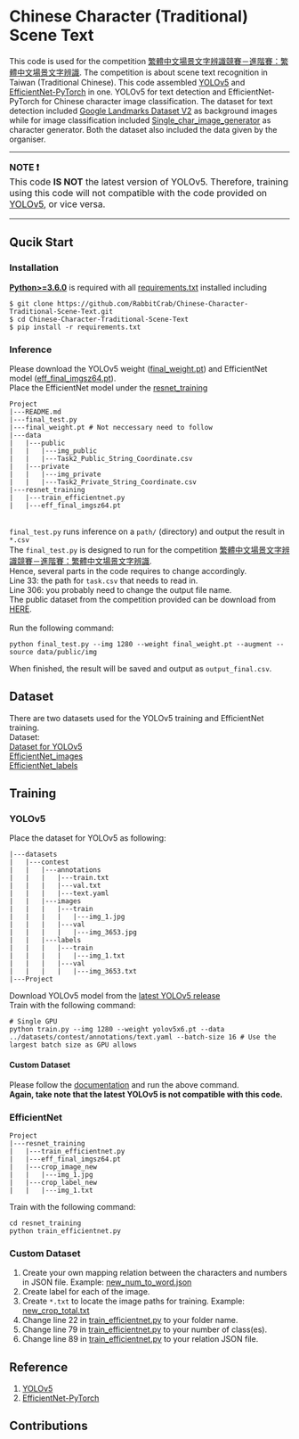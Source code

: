 # Chinese Character (Traditional) Scene Text

This code is used for the competition [繁體中文場景文字辨識競賽－進階賽：繁體中文場景文字辨識](https://tbrain.trendmicro.com.tw/Competitions/Details/16). The competition is about scene text recognition in Taiwan (Traditional Chinese). This code assembled [YOLOv5](https://github.com/ultralytics/yolov5) and [EfficientNet-PyTorch](https://github.com/lukemelas/EfficientNet-PyTorch) in one. YOLOv5 for text detection and EfficientNet-PyTorch for Chinese character image classification. The dataset for text detection included [Google Landmarks Dataset V2](https://github.com/cvdfoundation/google-landmark) as background images while for image classification included [Single_char_image_generator](https://github.com/rachellin0105/Single_char_image_generator) as character generator. Both the dataset also included the data given by the organiser. 

---
<font size = "3">

<b>NOTE :exclamation:</b> <br>
This code <b>IS NOT</b> the latest version of YOLOv5. Therefore, training using this code will not compatible with the code provided on [YOLOv5](https://github.com/ultralytics/yolov5), or vice versa.

</font>

---

## Qucik Start
### Installation
[**Python>=3.6.0**](https://www.python.org/) is required with all
[requirements.txt](https://github.com/RabbitCrab/Chinese-Character-Traditional-Scene-Text/blob/main/requirements.txt) installed including

```
$ git clone https://github.com/RabbitCrab/Chinese-Character-Traditional-Scene-Text.git
$ cd Chinese-Character-Traditional-Scene-Text
$ pip install -r requirements.txt
```

### Inference
Please download the YOLOv5 weight ([final_weight.pt](https://drive.google.com/file/d/1HLKZAnQrFpJbp3NOgxTPf5UHFSIl-_O_/view?usp=sharing)) and EfficientNet model ([eff_final_imgsz64.pt](https://drive.google.com/file/d/1oCd0Xz2BGgIoNq8sBoElnIwwrDE-fkE0/view?usp=sharing)). <br>
Place the EfficientNet model under the [resnet_training](https://github.com/RabbitCrab/Chinese-Character-Traditional-Scene-Text/tree/main/resnet_training)

```
Project
|---README.md
|---final_test.py
|---final_weight.pt # Not neccessary need to follow
|---data
|   |---public
|   |   |---img_public
|   |   |---Task2_Public_String_Coordinate.csv
|   |---private
|   |   |---img_private
|   |   |---Task2_Private_String_Coordinate.csv
|---resnet_training
|   |---train_efficientnet.py
|   |---eff_final_imgsz64.pt
```

<br> `final_test.py` runs inference on a `path/` (directory) and output the result in `*.csv` <br>
The `final_test.py` is designed to run for the competition [繁體中文場景文字辨識競賽－進階賽：繁體中文場景文字辨識](https://tbrain.trendmicro.com.tw/Competitions/Details/16). <br>
Hence, several parts in the code requires to change accordingly. <br>
Line 33: the path for `task.csv` that needs to read in. <br>
Line 306: you probably need to change the output file name. <br>
The public dataset from the competition provided can be download from [HERE](https://drive.google.com/file/d/1YzbssB91aEOBRS7iGWOtBoCZKbLHAhJo/view?usp=sharing). <br><br>
Run the following command:

```
python final_test.py --img 1280 --weight final_weight.pt --augment --source data/public/img
```

When finished, the result will be saved and output as `output_final.csv`.


## Dataset
There are two datasets used for the YOLOv5 training and EfficientNet training. <br>
Dataset: <br>
[Dataset for YOLOv5](https://drive.google.com/file/d/1awQpoOd7GkdA6FyPxbNKXRScdynWC5fI/view?usp=sharing) <br>
[EfficientNet_images](https://drive.google.com/file/d/1HSrA5a20zAuGtIgHfpCaN3NXwKMddWmd/view?usp=sharing) <br>
[EfficientNet_labels](https://drive.google.com/file/d/12ER-I_WiymmxqtjEQ3WKbH8SZfZV22kk/view?usp=sharing) <br>


## Training
### YOLOv5
Place the dataset for YOLOv5 as following:

```
|---datasets
|   |---contest
|   |   |---annotations
|   |   |   |---train.txt
|   |   |   |---val.txt
|   |   |   |---text.yaml
|   |   |---images
|   |   |   |---train
|   |   |   |   |---img_1.jpg
|   |   |   |---val
|   |   |   |   |---img_3653.jpg
|   |   |---labels
|   |   |   |---train
|   |   |   |   |---img_1.txt
|   |   |   |---val
|   |   |   |   |---img_3653.txt
|---Project

```
Download YOLOv5 model from the [latest YOLOv5 release](https://github.com/ultralytics/yolov5/releases) <br>
Train with the following command:

```
# Single GPU
python train.py --img 1280 --weight yolov5x6.pt --data ../datasets/contest/annotations/text.yaml --batch-size 16 # Use the largest batch size as GPU allows
```

#### Custom Dataset
Please follow the [documentation](https://github.com/ultralytics/yolov5/wiki/Train-Custom-Data) and run the above command. <br>
**Again, take note that the latest YOLOv5 is not compatible with this code.**

### EfficientNet

```
Project
|---resnet_training
|   |---train_efficientnet.py
|   |---eff_final_imgsz64.pt
|   |---crop_image_new
|   |   |---img_1.jpg
|   |---crop_label_new
|   |   |---img_1.txt
```

Train with the following command:

```
cd resnet_training
python train_efficientnet.py
```

### Custom Dataset
1. Create your own mapping relation between the characters and numbers in JSON file. Example: [new_num_to_word.json](https://github.com/RabbitCrab/Chinese-Character-Traditional-Scene-Text/blob/main/resnet_training/new_num_to_word.json)
2. Create label for each of the image.
3. Create `*.txt` to locate the image paths for training. Example: [new_crop_total.txt](https://github.com/RabbitCrab/Chinese-Character-Traditional-Scene-Text/blob/main/resnet_training/new_crop_total.txt)
4. Change line 22 in [train_efficientnet.py](https://github.com/RabbitCrab/Chinese-Character-Traditional-Scene-Text/blob/main/resnet_training/train_efficientnet.py) to your folder name.
5. Change line 79 in [train_efficientnet.py](https://github.com/RabbitCrab/Chinese-Character-Traditional-Scene-Text/blob/main/resnet_training/train_efficientnet.py) to your number of class(es).
6. Change line 89 in [train_efficientnet.py](https://github.com/RabbitCrab/Chinese-Character-Traditional-Scene-Text/blob/main/resnet_training/train_efficientnet.py) to your
relation JSON file.


## Reference
1. [YOLOv5](https://github.com/ultralytics/yolov5)
2. [EfficientNet-PyTorch](https://github.com/lukemelas/EfficientNet-PyTorch)


## Contributions

